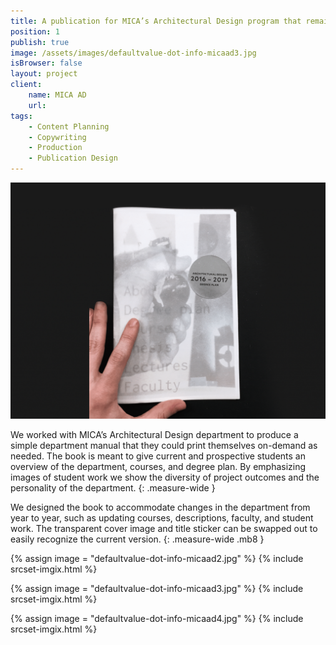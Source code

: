 ```yaml
---
title: A publication for MICA’s Architectural Design program that remains flexible and sustainable over time.
position: 1
publish: true
image: /assets/images/defaultvalue-dot-info-micaad3.jpg
isBrowser: false
layout: project
client:
    name: MICA AD
    url:
tags:
    - Content Planning
    - Copywriting
    - Production
    - Publication Design
---
```


<img src="/assets/images/defaultvalue-dot-info-micaad1.gif" alt="alt text" class="mb8" />

We worked with MICA’s Architectural Design department to produce a simple department manual that they could print themselves on-demand as needed. The book is meant to give current and prospective students an overview of the department, courses, and degree plan. By emphasizing images of student work we show the diversity of project outcomes and the personality of the department.
{: .measure-wide }

We designed the book to accommodate changes in the department from year to year, such as updating courses, descriptions, faculty, and student work. The transparent cover image and title sticker can be swapped out to easily recognize the current version.
{: .measure-wide .mb8 }

{% assign image = "defaultvalue-dot-info-micaad2.jpg" %} {% include srcset-imgix.html %}

{% assign image = "defaultvalue-dot-info-micaad3.jpg" %} {% include srcset-imgix.html %}

{% assign image = "defaultvalue-dot-info-micaad4.jpg" %} {% include srcset-imgix.html %}
